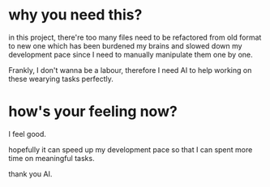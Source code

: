 # why you need this?

in this project, there're too many files need to be refactored from old format to new one which has been burdened my brains and slowed down my development pace since I need to manually manipulate them one by one.

Frankly, I don't wanna be a labour, therefore I need AI to help working on these wearying tasks perfectly.

# how's your feeling now?

I feel good.

hopefully it can speed up my development pace so that I can spent more time on meaningful tasks.

thank you AI.
